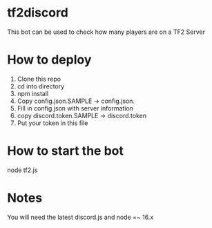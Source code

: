 # tf2discord

This bot can be used to check how many players are on a TF2 Server

# How to deploy
1. Clone this repo
2. cd into directory
3. npm install
4. Copy config.json.SAMPLE -> config.json.
5. Fill in config.json with server information
6. copy discord.token.SAMPLE -> discord.token
7. Put your token in this file

# How to start the bot
node tf2.js

# Notes
You will need the latest discord.js and node =~ 16.x